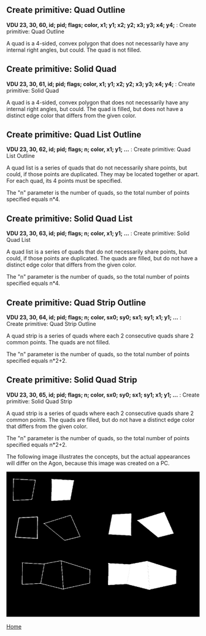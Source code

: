 ## Create primitive: Quad Outline
<b>VDU 23, 30, 60, id; pid; flags; color, x1; y1; x2; y2; x3; y3; x4; y4;</b> : Create primitive: Quad Outline

A quad is a 4-sided, convex polygon that does not necessarily have any internal right angles, but could.
The quad is not filled.

## Create primitive: Solid Quad
<b>VDU 23, 30, 61, id; pid; flags; color, x1; y1; x2; y2; x3; y3; x4; y4;</b> : Create primitive: Solid Quad

A quad is a 4-sided, convex polygon that does not necessarily have any internal right angles, but could.
The quad is filled, but does not have a distinct
edge color that differs from the given color.

## Create primitive: Quad List Outline
<b>VDU 23, 30, 62, id; pid; flags; n; color, x1; y1; ...</b> : Create primitive: Quad List Outline

A quad list is a series of quads that do not necessarily share points, but could, if those points are duplicated. They may be located together or apart. For each quad, its 4 points must be specified.

The "n" parameter is the number of quads, so the total number of points specified equals n*4.

## Create primitive: Solid Quad List
<b>VDU 23, 30, 63, id; pid; flags; n; color, x1; y1; ...</b> : Create primitive: Solid Quad List

A quad list is a series of quads that do not necessarily share points, but could, if those points are duplicated.
The quads are filled, but do not have a distinct
edge color that differs from the given color.

The "n" parameter is the number of quads, so the total number of points specified equals n*4.

## Create primitive: Quad Strip Outline
<b>VDU 23, 30, 64, id; pid; flags; n; color, sx0; sy0; sx1; sy1; x1; y1; ...</b> : Create primitive: Quad Strip Outline

A quad strip is a series of quads where each 2 consecutive quads share 2 common points. The quads are not filled.

The "n" parameter is the number of quads, so the total number of points specified equals n*2+2.

## Create primitive: Solid Quad Strip
<b>VDU 23, 30, 65, id; pid; flags; n; color, sx0; sy0; sx1; sy1; x1; y1; ...</b> : Create primitive: Solid Quad Strip

A quad strip is a series of quads where each 2 consecutive quads share 2 common points. The quads are filled, but do not have a distinct
edge color that differs from the given color.

The "n" parameter is the number of quads, so the total number of points specified equals n*2+2.

The following image illustrates the concepts, but the actual appearances will differ on the Agon, because this image was created on a PC.

![Quad](quad.png)


[Home](otf_mode.md)
